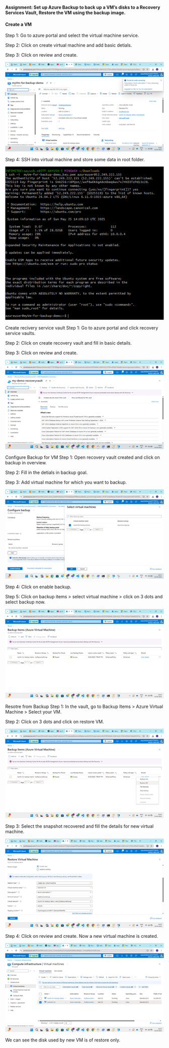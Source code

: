 **Assignment: Set up Azure Backup to back up a VM’s disks to a Recovery Services Vault, Restore the VM using the backup image.**

#### Create a VM
Step 1: Go to azure portal and select the virtual machine service.

Step 2: Click on create virtual machine and add basic detials.

Step 3: Click on review and create.

![alt text](VMCreated.png)

Step 4: SSH into virtual machine and store some data in root folder.

![alt text](SSH.png)

Create recivery service vault
Step 1: Go to azure portal and click recovery service vaults.

Step 2: Click on create recovery vault and fill in basic details.

Step 3: Click on review and create.

![alt text](created_RecoveryVault.png)

Configure Backup for VM
Step 1: Open recovery vault created and click on backup in overview.

Step 2: Fill in the detials in backup goal.

Step 3: Add virtual machine for which you want to backup.

![alt text](ConfiguredBackup.png)

Step 4: Click on enable backup.

Step 5: Click on backup items > select virtual machine > click on 3 dots and select backup now.

![alt text](done-Backup_Now.png)

Resotre from Backup
Step 1: In the vault, go to Backup Items > Azure Virtual Machine > Select your VM.

Step 2: Click on 3 dots and click on restore VM.

![alt text](restore-1.png)

Step 3: Select the snapshot recovered and fill the details for new virtual machine.

![alt text](restore-2.png)

Step 4: Click on review and create. Now a new virtual machine is created.


![alt text](restore-3.png)

We can see the disk used by new VM is of restore only.